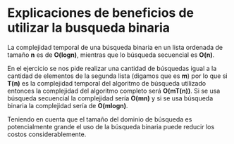 # Explicaciones de beneficios de utilizar la busqueda binaria

La complejidad temporal de una búsqueda binaria en un lista ordenada de tamaño **n** es de **O(logn)**, mientras que lo búsqueda secuencial es **O(n)**. 

En el ejercicio se nos pide realizar una cantidad de búsquedas igual a la cantidad de elementos de la segunda lista (digamos que es **m**) por lo que si **T(n)** es la complejidad temporal del algoritmo de búsqueda utilizado entonces la complejidad del algoritmo completo será **O(mT(n))**. Si se usa búsqueda secuencial la complejidad sería **O(mn)** y si se usa búsqueda binaria la complejidad sería de **O(mlogn)**.

Teniendo en cuenta que el tamaño del dominio de búsqueda es potencialmente grande el uso de la búsqueda binaria puede reducir los costos considerablemente.
